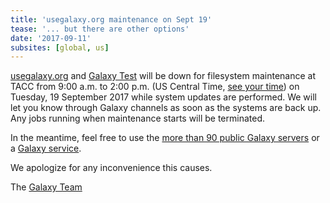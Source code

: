 ```yaml
---
title: 'usegalaxy.org maintenance on Sept 19'
tease: '... but there are other options'
date: '2017-09-11'
subsites: [global, us]
---
```


<div class="right"><i class="fa fa-wrench fa-5x text-danger" aria-hidden="true"></i></div>

[usegalaxy.org](https://usegalaxy.org/) and [Galaxy Test](https://test.galaxyproject.org) will be down for filesystem maintenance at TACC from 9:00 a.m. to 2:00 p.m. (US Central Time, [see your time](https://www.timeanddate.com/worldclock/fixedtime.html?msg=usegalaxy.org+maintenance+down+time+window&iso=20170919T09&p1=24&ah=5)) on Tuesday, 19 September 2017 while system updates are performed.  We will let you know through Galaxy channels as soon as the systems are back up.  Any jobs running when maintenance starts will be terminated.

In the meantime, feel free to use the [more than 90 public Galaxy servers](/use/) or a [Galaxy service](/use/).

We apologize for any inconvenience this causes.

The [Galaxy Team](/galaxy-team/)
